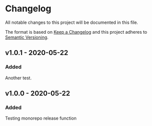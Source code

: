 # Changelog

All notable changes to this project will be documented in this file.

The format is based on [Keep a Changelog](http://keepachangelog.com/en/1.0.0/)
and this project adheres to [Semantic Versioning](http://semver.org/spec/v2.0.0.html).

## v1.0.1 - 2020-05-22

### Added

Another test.

## v1.0.0 - 2020-05-22

### Added

Testing monorepo release function
